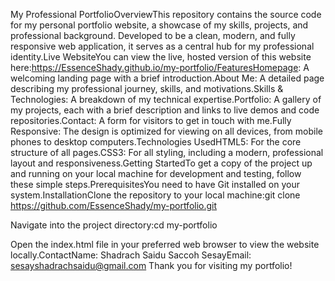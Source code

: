 My Professional PortfolioOverviewThis repository contains the source code for my personal portfolio website, a showcase of my skills, projects, and professional background. Developed to be a clean, modern, and fully responsive web application, it serves as a central hub for my professional identity.Live WebsiteYou can view the live, hosted version of this website here:https://EssenceShady.github.io/my-portfolio/FeaturesHomepage: A welcoming landing page with a brief introduction.About Me: A detailed page describing my professional journey, skills, and motivations.Skills & Technologies: A breakdown of my technical expertise.Portfolio: A gallery of my projects, each with a brief description and links to live demos and code repositories.Contact: A form for visitors to get in touch with me.Fully Responsive: The design is optimized for viewing on all devices, from mobile phones to desktop computers.Technologies UsedHTML5: For the core structure of all pages.CSS3: For all styling, including a modern, professional layout and responsiveness.Getting StartedTo get a copy of the project up and running on your local machine for development and testing, follow these simple steps.PrerequisitesYou need to have Git installed on your system.InstallationClone the repository to your local machine:git clone https://github.com/EssenceShady/my-portfolio.git

Navigate into the project directory:cd my-portfolio

Open the index.html file in your preferred web browser to view the website locally.ContactName: Shadrach Saidu Saccoh SesayEmail: sesayshadrachsaidu@gmail.com Thank you for visiting my portfolio!

